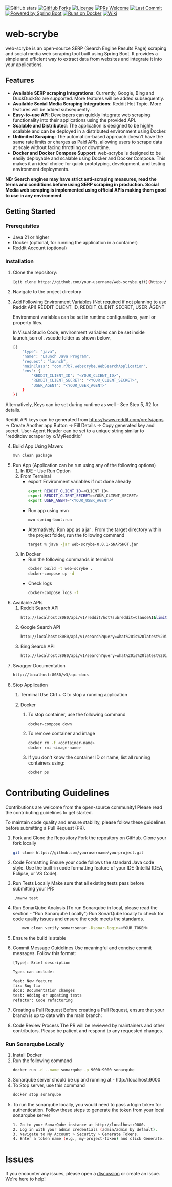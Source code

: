 ![GitHub stars](https://img.shields.io/github/stars/r7b7/web-scrybe?style=social)
[![GitHub Forks](https://img.shields.io/github/forks/r7b7/web-scrybe.svg)]()
[![License](https://img.shields.io/badge/License-Apache_2.0-blue.svg)](https://opensource.org/licenses/Apache-2.0)
[![PRs Welcome](https://img.shields.io/badge/PRs-welcome-brightgreen.svg)](CONTRIBUTING.md)
[![Last Commit](https://img.shields.io/github/last-commit/r7b7/web-scrybe.svg)](https://github.com/r7b7/web-scrybe/commits/main)
[![Powered by Spring Boot](https://img.shields.io/badge/Powered%20by-Spring%20Boot-green)]()
[![Runs on Docker](https://img.shields.io/badge/Runs%20on-Docker-blue)]()
[![Wiki](https://img.shields.io/badge/Documentation-Wiki-blue)](https://github.com/r7b7/web-scrybe/wiki/Web%E2%80%90Scrybe-Wiki)



# web-scrybe

web-scrybe is an open-source SERP (Search Engine Results Page) scraping and social media web scraping tool built using Spring Boot. It provides a simple and efficient way to extract data from websites and integrate it into your applications.

## Features

- **Available SERP scraping Integrations**: Currently, Google, Bing and DuckDuckGo are supported. More features will be added subsequently.
- **Available Social Media Scraping Integrations**: Reddit Hot Topic.  More features will be added subsequently.
- **Easy-to-use API**: Developers can quickly integrate web scraping functionality into their applications using the provided API.
- **Scalable and Distributed**: The application is designed to be highly scalable and can be deployed in a distributed environment using Docker.
- **Unlimited Scraping**: The automation-based approach doesn't have the same rate limits or charges as Paid APIs, allowing users to scrape data at scale without facing throttling or downtime.
- **Docker and Docker Compose Support**: web-scrybe is designed to be easily deployable and scalable using Docker and Docker Compose. This makes it an ideal choice for quick prototyping, development, and testing environment deployments.

**NB: Search engines may have strict anti-scraping measures, read the terms and conditions before using SERP scraping in production. Social Media web scraping is implemented using official APIs making them good to use in any environment**

## Getting Started

### Prerequisites

- Java 21 or higher
- Docker (optional, for running the application in a container)
- Reddit Account (optional)

### Installation

1. Clone the repository:

   ```bash
   [git clone https://github.com/your-username/web-scrybe.git](https://github.com/r7b7/web-scrybe.git)

2. Navigate to the project directory

3. Add Following Environment Variables (Not required if not planning to use Reddit API)
    REDDIT_CLIENT_ID, REDDIT_CLIENT_SECRET, USER_AGENT

   Environment variables can be set in runtime configurations, yaml or property files. 

   In Visual Studio Code, environment variables can be set inside launch.json of .vscode folder as shown below,
    ```bash
    [{
        "type": "java",
        "name": "Launch Java Program",
        "request": "launch",
        "mainClass": "com.r7b7.webscrybe.WebSearchApplication",
        "env": {
            "REDDIT_CLIENT_ID": "<YOUR_CLIENT_ID>",
            "REDDIT_CLIENT_SECRET": "<YOUR_CLIENT_SECRET>",
            "USER_AGENT": "<YOUR_USER_AGENT>"
        }
    }]

  Alternatively, Keys can be set during runtime as well - See Step 5, #2 for details.

  Reddit API keys can be generated from https://www.reddit.com/prefs/apps -> Create Another app Button -> Fill Details -> Copy generated key and secret.
  User-Agent Header can be set to a unique string similar to "redditdev scraper by x/MyRedditId"

4. Build App Using Maven:
    ```bash
    mvn clean package

5. Run App (Application can be run using any of the following options)
   1. In IDE - Use Run Option
   2. From Terminal
      - export Environment variables if not done already
         ```bash
         export REDDIT_CLIENT_ID=<CLIENT_ID>
         export REDDIT_CLIENT_SECRET=<YOUR_CLIENT_SECRET>
         export USER_AGENT="<YOUR_USER_AGENT>"
      - Run app using mvn
         ```bash
         mvn spring-boot:run
       
      - Alternatively, Run app as a jar . From the target directory within the project folder, run the following command
          ```bash
          target % java -jar web-scrybe-0.0.1-SNAPSHOT.jar

   3. In Docker
      - Run the following commands in terminal
          ```bash
          docker build -t web-scrybe .
          docker-compose up -d
      - Check logs
          ```bash
          docker-compose logs -f
          
6. Available APIs
   1. Reddit Search API
       ```bash
       http://localhost:8080/api/v1/reddit/hot?subreddit=ClaudeAI&limit=2
   2. Google Search API
       ```bash
       http://localhost:8080/api/v1/search?query=what%20is%20latest%20in%20AI&driver=GOOGLE
   3. Bing Search API
       ```bash
       http://localhost:8080/api/v1/search?query=what%20is%20latest%20in%20AI&driver=BING


7. Swagger Documentation
    ```bash
    http://localhost:8080/v3/api-docs

8. Stop Application
   1. Terminal
      Use Ctrl + C to stop a running application
      
   2. Docker
      1. To stop container, use the following command
         ```bash
         docker-compose down

      2. To remove container and image
          ```bash
          docker rm -f <container-name>
          docker rmi <image-name>

      3. If you don't know the container ID or name, list all running containers using:
          ```bash
          docker ps

# Contributing Guidelines
Contributions are welcome from the open-source community! Please read the contributing guidelines to get started.

To maintain code quality and ensure stability, please follow these guidelines before submitting a Pull Request (PR).

1. Fork and Clone the Repository
   Fork the repository on GitHub.
   Clone your fork locally
      ```bash
      git clone https://github.com/yourusername/yourproject.git
   
2. Code Formatting
   Ensure your code follows the standard Java code style. Use the built-in code formatting feature of your IDE (IntelliJ IDEA, Eclipse, or VS Code).

3. Run Tests Locally
   Make sure that all existing tests pass before submitting your PR:
      ```bash
      ./mvnw test

4. Run SonarQube Analysis (To run Sonarqube in local, please read the section - "Run Sonarqube Locally")
   Run SonarQube locally to check for code quality issues and ensure the code meets the standards.
      ```bash
          mvn clean verify sonar:sonar -Dsonar.login=<YOUR_TOKEN>
   
5. Ensure the build is stable

6. Commit Message Guidelines
   Use meaningful and concise commit messages. Follow this format:
      ```bash
      [Type]: Brief description
      
      Types can include:
      
      feat: New feature
      fix: Bug fix
      docs: Documentation changes
      test: Adding or updating tests
      refactor: Code refactoring
      
7. Creating a Pull Request
   Before creating a Pull Request, ensure that your branch is up to date with the main branch:


8. Code Review Process
   The PR will be reviewed by maintainers and other contributors. Please be patient and respond to any requested changes.
   
### Run Sonarqube Locally
1. Install Docker
2. Run the following command
   ```bash
   docker run -d --name sonarqube -p 9000:9000 sonarqube
3. Sonarqube server should be up and running at - http://localhost:9000
4. To Stop server, use this command
   ```bash
   docker stop sonarqube
5. To run the sonarqube locally, you would need to pass a login token for authentication. Follow these steps to generate the token from your local sonarqube server
   ```bash
   1. Go to your SonarQube instance at http://localhost:9000.
   2. Log in with your admin credentials (admin/admin by default).
   3. Navigate to My Account > Security > Generate Tokens.
   4. Enter a token name (e.g., my-project-token) and click Generate.

# Issues
If you encounter any issues, please open a [discussion](https://github.com/r7b7/r7b7.github.io/issues) or create an issue. We're here to help!

